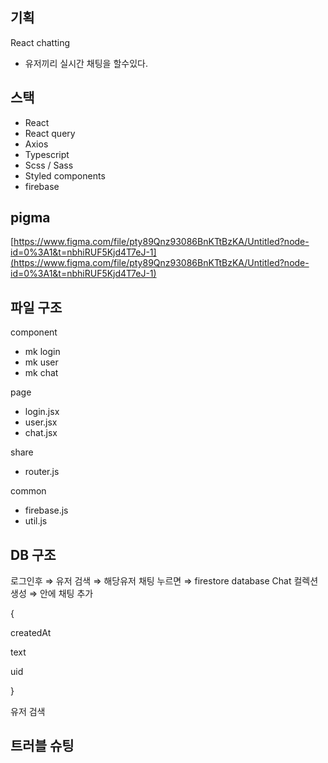 ## 기획

React chatting

- 유저끼리 실시간 채팅을 할수있다.

## 스택

- React
- React query
- Axios
- Typescript
- Scss / Sass
- Styled components
- firebase

## pigma

[https://www.figma.com/file/pty89Qnz93086BnKTtBzKA/Untitled?node-id=0%3A1&t=nbhiRUF5Kjd4T7eJ-1](https://www.figma.com/file/pty89Qnz93086BnKTtBzKA/Untitled?node-id=0%3A1&t=nbhiRUF5Kjd4T7eJ-1)

## 파일 구조

component

- mk login
- mk user
- mk chat

page

- login.jsx
- user.jsx
- chat.jsx

share

- router.js

common

- firebase.js
- util.js

## DB 구조

로그인후 ⇒ 유저 검색 ⇒ 해당유저 채팅 누르면 ⇒ firestore database Chat 컬렉션 생성 ⇒ 안에 채팅 추가

{

createdAt

text

uid

}

유저 검색

## 트러블 슈팅
